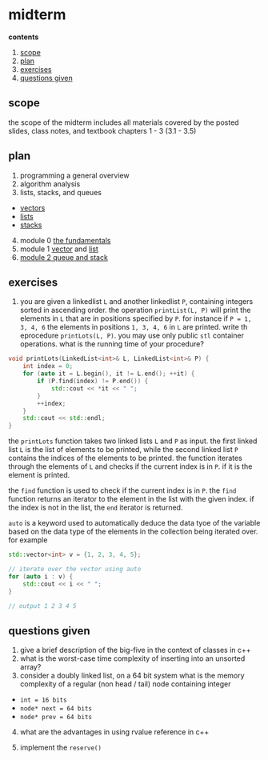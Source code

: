 # midterm

**contents**

1.  [scope](#scope)
2.  [plan](#plan)
3.  [exercises](#exercises)
4.  [questions given](#questions-given)

## scope

the scope of the midterm includes all materials covered by the posted slides, class notes, and textbook chapters 1 - 3 (3.1 - 3.5)

## plan

1.  programming a general overview
2.  algorithm analysis
3.  lists, stacks, and queues

-  [vectors](../01-vectors)
-  [lists](../02-linked-list)
-  [stacks](../03-stacks)

4.  module 0 [the fundamentals](../00-fundamentals)
5.  module 1 [vector](../01-vectors) and [list](../02-linked-list)
6.  [module 2 queue and stack](../03-queue-and-stack)

## exercises

1.  you are given a linkedlist `L` and another linkedlist `P`, containing integers sorted in ascending order.  the operation `printList(L, P)` will print the elements in `L` that are in positions specified by `P`.  for instance if `P = 1, 3, 4, 6` the elements in positions `1, 3, 4, 6` in `L` are printed.  write th eprocedure `printLots(L, P)`.  you may use only public `stl` container operations.  what is the running time of your procedure?

```cpp
void printLots(LinkedList<int>& L, LinkedList<int>& P) {
    int index = 0;
    for (auto it = L.begin(), it != L.end(); ++it) {
        if (P.find(index) != P.end()) {
            std::cout << *it << " ";
        }
        ++index;
    }
    std::cout << std::endl;
}
```

the `printLots` function takes two linked lists `L` and `P` as input.  the first linked list `L` is the list of elements to be printed, while the second linked list `P` contains the indices of the elements to be printed.  the function iterates through the elements of `L` and checks if the current index is in `P`.  if it is the element is printed.

the `find` function is used to check if the current index is in `P`.  the `find` function returns an iterator to the element in the list with the given index.  if the index is not in the list, the `end` iterator is returned.

`auto` is a keyword used to automatically deduce the data tyoe of the variable based on the data type of the elements in the collection being iterated over. for example

```cpp
std::vector<int> v = {1, 2, 3, 4, 5};

// iterate over the vector using auto
for (auto i : v) {
    std::cout << i << " ";
}

// output 1 2 3 4 5
```

##  questions given

1.  give a brief description of the big-five in the context of classes in c++
2.  what is the worst-case time complexity of inserting into an unsorted array?
3.  consider a doubly linked list, on a 64 bit system what is the memory complexity of a regular (non head / tail) node containing integer

-  `int = 16 bits`
-  `node* next = 64 bits`
-  `node* prev = 64 bits`

4.  what are the advantages in using rvalue reference in c++ 

5.  implement the `reserve()` 

